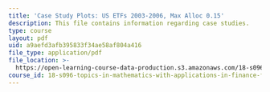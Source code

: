 ```yaml
---
title: 'Case Study Plots: US ETFs 2003-2006, Max Alloc 0.15'
description: This file contains information regarding case studies.
type: course
layout: pdf
uid: a9aefd3afb395833f34ae58af804a416
file_type: application/pdf
file_location: >-
  https://open-learning-course-data-production.s3.amazonaws.com/18-s096-topics-in-mathematics-with-applications-in-finance-fall-2013/a9aefd3afb395833f34ae58af804a416_MIT18_S096F13_ETF_pridB_15.pdf
course_id: 18-s096-topics-in-mathematics-with-applications-in-finance-fall-2013
---
```

